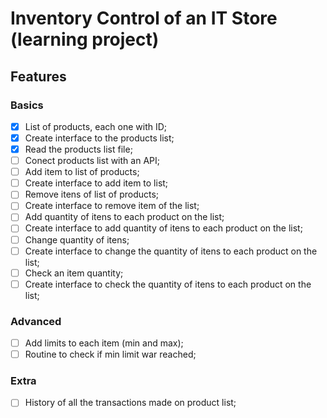 # Inventory Control of an IT Store (learning project)

## Features

### Basics
- [x] List of products, each one with ID;
- [x] Create interface to the products list;
- [x] Read the products list file;
- [ ] Conect products list with an API;
- [ ] Add item to list of products;
- [ ] Create interface to add item to list;
- [ ] Remove itens of list of products;
- [ ] Create interface to remove item of the list;
- [ ] Add quantity of itens to each product on the list;
- [ ] Create interface to add quantity of itens to each product on the list;
- [ ] Change quantity of itens;
- [ ] Create interface to change the quantity of itens to each product on the list;
- [ ] Check an item quantity;
- [ ] Create interface to check the quantity of itens to each product on the list;

### Advanced
- [ ] Add limits to each item (min and max);
- [ ] Routine to check if min limit war reached;

### Extra
- [ ] History of all the transactions made on product list;
